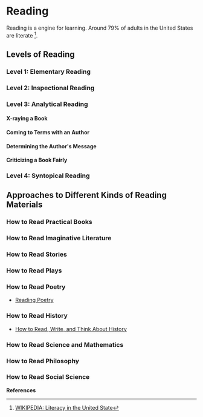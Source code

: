 # Reading

Reading is a engine for learning. Around 79% of adults in the United States are literate [^1]. 

## Levels of Reading

### Level 1: Elementary Reading

### Level 2: Inspectional Reading

### Level 3: Analytical Reading

#### X-raying a Book
#### Coming to Terms with an Author
#### Determining the Author's Message

#### Criticizing a Book Fairly

### Level 4: Syntopical Reading

## Approaches to Different Kinds of Reading Materials

### How to Read Practical Books
### How to Read Imaginative Literature
### How to Read Stories
### How to Read Plays
### How to Read Poetry
- [Reading Poetry](https://ebookcentral.proquest.com/lib/westerngovernors-ebooks/detail.action?docID=4704709)
### How to Read History
- [How to Read, Write, and Think About History](https://search.ebscohost.com/login.aspx?direct=true&db=cat07141a&AN=ebc.EBC836598&site=eds-live&scope=site&authtype=sso&custid=ns017578)
### How to Read Science and Mathematics
### How to Read Philosophy
### How to Read Social Science


**References**
[^1]: [WIKIPEDIA: Literacy in the United State](https://en.wikipedia.org/wiki/Literacy_in_the_United_States)

